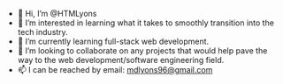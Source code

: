 - 👋 Hi, I’m @HTMLyons
- 👀 I’m interested in learning what it takes to smoothly transition into the tech industry.
- 🌱 I’m currently learning full-stack web development.
- 💞️ I’m looking to collaborate on any projects that would help pave the way to the web development/software engineering field.
- 📫 I can be reached by email: mdlyons96@gmail.com

<!---
HTMLyons/HTMLyons is a ✨ special ✨ repository because its `README.md` (this file) appears on your GitHub profile.
You can click the Preview link to take a look at your changes.
--->
